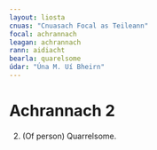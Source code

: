 ```yaml
---
layout: liosta
cnuas: "Cnuasach Focal as Teileann"
focal: achrannach
leagan: achrannach
rann: aidiacht
bearla: quarelsome
údar: "Úna M. Uí Bheirn"
---
```


# Achrannach 2

2. (Of person) Quarrelsome.
